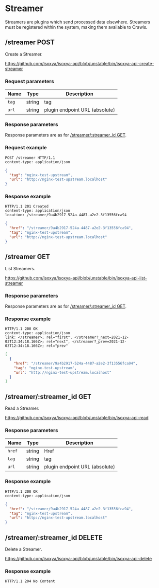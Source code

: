 # Streamer

Streamers are plugins which send processed data elsewhere. Streamers must be registered within the system, making them available to Crawls.

## /streamer POST

Create a Streamer.

https://github.com/isoxya/isoxya-api/blob/unstable/bin/isoxya-api-create-streamer  

### Request parameters

| Name   | Type   | Description                    |
|--------|--------|--------------------------------|
| `tag`  | string | tag                            |
| `url`  | string | plugin endpoint URL (absolute) |

### Response parameters

Response parameters are as for [/streamer/:streamer_id GET](#streamerstreamer_id-get).

### Request example

```http
POST /streamer HTTP/1.1
content-type: application/json
```

```json
{
  "tag": "nginx-test-upstream",
  "url": "http://nginx-test-upstream.localhost"
}
```

### Response example

```http
HTTP/1.1 201 Created
content-type: application/json
location: /streamer/9a4b2917-524a-4487-a2e2-3f13556fca94
```

```json
{
  "href": "/streamer/9a4b2917-524a-4487-a2e2-3f13556fca94",
  "tag": "nginx-test-upstream",
  "url": "http://nginx-test-upstream.localhost"
}
```

## /streamer GET

List Streamers.

https://github.com/isoxya/isoxya-api/blob/unstable/bin/isoxya-api-list-streamer  

### Response parameters

Response parameters are as for [/streamer/:streamer_id GET](#streamerstreamer_id-get).

### Response example

```http
HTTP/1.1 200 OK
content-type: application/json
link: </streamer>; rel="first", </streamer?_next=2021-12-03T12:34:18.166Z>; rel="next", </streamer?_prev=2021-12-03T12:34:18.166Z>; rel="prev"
```

```json
[
  {
    "href": "/streamer/9a4b2917-524a-4487-a2e2-3f13556fca94",
    "tag": "nginx-test-upstream",
    "url": "http://nginx-test-upstream.localhost"
  }
]
```

## /streamer/:streamer_id GET

Read a Streamer.

https://github.com/isoxya/isoxya-api/blob/unstable/bin/isoxya-api-read  

### Response parameters

| Name   | Type   | Description                    |
|--------|--------|--------------------------------|
| `href` | string | Href                           |
| `tag`  | string | tag                            |
| `url`  | string | plugin endpoint URL (absolute) |

### Response example

```http
HTTP/1.1 200 OK
content-type: application/json
```

```json
{
  "href": "/streamer/9a4b2917-524a-4487-a2e2-3f13556fca94",
  "tag": "nginx-test-upstream",
  "url": "http://nginx-test-upstream.localhost"
}
```

## /streamer/:streamer_id DELETE

Delete a Streamer.

https://github.com/isoxya/isoxya-api/blob/unstable/bin/isoxya-api-delete  

### Response example

```http
HTTP/1.1 204 No Content
```
